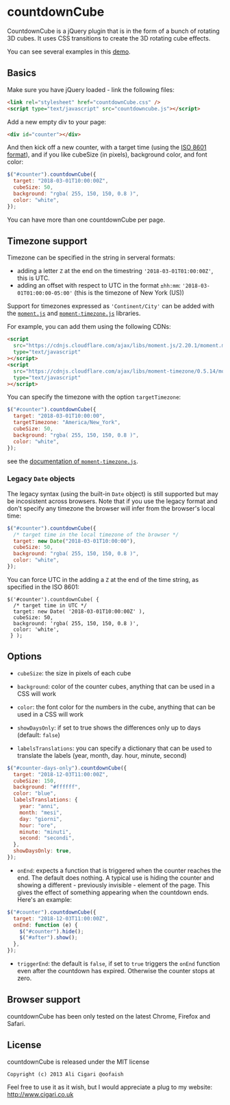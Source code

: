 # countdownCube

CountdownCube is a jQuery plugin that is in the form of a bunch of rotating 3D cubes. It uses CSS transitions to create the 3D rotating cube effects.

You can see several examples in this [demo](https://rawgit.com/oofaish/countdownCube/master/demo.html).

## Basics

Make sure you have jQuery loaded - link the following files:

```html
<link rel="stylesheet" href="countdownCube.css" />
<script type="text/javascript" src="countdowncube.js"></script>
```

Add a new empty div to your page:

```html
<div id="counter"></div>
```

And then kick off a new counter, with a target time (using the [ISO 8601 format](https://en.wikipedia.org/wiki/ISO_8601)), and if you like cubeSize (in pixels), background color, and font color:

```javascript
$("#counter").countdownCube({
  target: "2018-03-01T10:00:00Z",
  cubeSize: 50,
  background: "rgba( 255, 150, 150, 0.8 )",
  color: "white",
});
```

You can have more than one countdownCube per page.

## Timezone support

Timezone can be specified in the string in serveral formats:

- adding a letter `Z` at the end on the timestring `'2018-03-01T01:00:00Z'`, this is UTC.
- adding an offset with respect to UTC in the format `±hh:mm`: `'2018-03-01T01:00:00-05:00'` (this is the timezone of New York (US))

Support for timezones expressed as `'Continent/City'` can be added with the [`moment.js`](http://momentjs.com/) and [`moment-timezone.js`](http://momentjs.com/timezone/) libraries.

For example, you can add them using the following CDNs:

```html
<script
  src="https://cdnjs.cloudflare.com/ajax/libs/moment.js/2.20.1/moment.min.js"
  type="text/javascript"
></script>
<script
  src="https://cdnjs.cloudflare.com/ajax/libs/moment-timezone/0.5.14/moment-timezone-with-data-2012-2022.min.js"
  type="text/javascript"
></script>
```

You can specify the timezone with the option `targetTimezone`:

```javascript
$("#counter").countdownCube({
  target: "2018-03-01T10:00:00",
  targetTimezone: "America/New_York",
  cubeSize: 50,
  background: "rgba( 255, 150, 150, 0.8 )",
  color: "white",
});
```

see the [documentation of `moment-timezone.js`](http://momentjs.com/timezone/docs/#/using-timezones/).

### Legacy `Date` objects

The legacy syntax (using the built-in `Date` object) is still supported but may be incosistent across browsers. Note that if you use the legacy format and don't specify any timezone the browser will infer from the browser's local time:

```javascript
$("#counter").countdownCube({
  /* target time in the local timezone of the browser */
  target: new Date("2018-03-01T10:00:00"),
  cubeSize: 50,
  background: "rgba( 255, 150, 150, 0.8 )",
  color: "white",
});
```

You can force UTC in the adding a `Z` at the end of the time string, as specified in the ISO 8601:

```
$('#counter').countdownCube( {
  /* target time in UTC */
  target: new Date( '2018-03-01T10:00:00Z' ),
  cubeSize: 50,
  background: 'rgba( 255, 150, 150, 0.8 )',
  color: 'white',
 } );
```

## Options

- `cubeSize`: the size in pixels of each cube

- `background`: color of the counter cubes¸ anything that can be used in a CSS will work

- `color`: the font color for the numbers in the cube, anything that can be used in a CSS will work

- `showDaysOnly`: if set to true shows the differences only up to days (default: `false`)

- `labelsTranslations`: you can specify a dictionary that can be used to translate the labels (year, month, day. hour, minute, second)

```javascript
$("#counter-days-only").countdownCube({
  target: "2018-12-03T11:00:00Z",
  cubeSize: 150,
  background: "#ffffff",
  color: "blue",
  labelsTranslations: {
    year: "anni",
    month: "mesi",
    day: "giorni",
    hour: "ore",
    minute: "minuti",
    second: "secondi",
  },
  showDaysOnly: true,
});
```

- `onEnd`: expects a function that is triggered when the counter reaches the end. The default does nothing. A typical use is hiding the counter and showing a different - previously invisible - element of the page. This gives the effect of something appearing when the countdown ends. Here's an example:

```javascript
$("#counter").countdownCube({
  target: "2018-12-03T11:00:00Z",
  onEnd: function (e) {
    $("#counter").hide();
    $("#after").show();
  },
});
```

- `triggerEnd`: the default is `false`, if set to `true` triggers the `onEnd` function even after the countdown has expired. Otherwise the counter stops at zero.

## Browser support

countdownCube has been only tested on the latest Chrome, Firefox and Safari.

## License

countdownCube is released under the MIT license

```
Copyright (c) 2013 Ali Cigari @oofaish
```

Feel free to use it as it wish, but I would appreciate a plug to my website: http://www.cigari.co.uk
